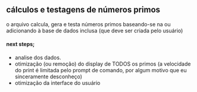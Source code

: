 ## cálculos e testagens de números primos

o arquivo calcula, gera e testa números primos baseando-se na ou adicionando à base de dados inclusa (que deve ser criada pelo usuário)

#### next steps;
- analise dos dados.
- otimização (ou remoção) do display de TODOS os primos (a velocidade do print é limitada pelo prompt de comando, por algum motivo que eu sinceramente desconheço)
- otimização da interface do usuário
